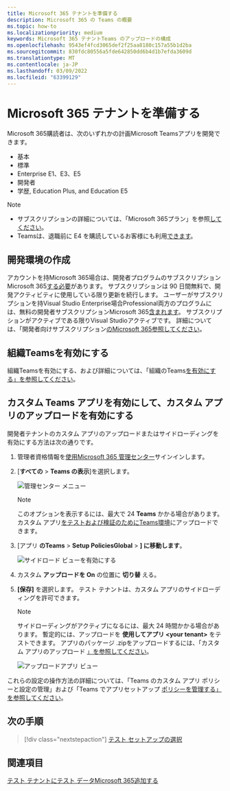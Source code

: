 ```yaml
---
title: Microsoft 365 テナントを準備する
description: Microsoft 365 の Teams の概要
ms.topic: how-to
ms.localizationpriority: medium
keywords: Microsoft 365 テナントTeams のアップロードの構成
ms.openlocfilehash: 9543ef4fcd3065def2f25aa8180c157a55b1d2ba
ms.sourcegitcommit: 830fdc80556a5fde642850dd6b4d1b7efda3609d
ms.translationtype: MT
ms.contentlocale: ja-JP
ms.lasthandoff: 03/09/2022
ms.locfileid: "63399129"
---
```

# <a name="prepare-your-microsoft-365-tenant"></a>Microsoft 365 テナントを準備する

Microsoft 365購読者は、次のいずれかの計画Microsoft Teamsアプリを開発できます。

* 基本
* 標準
* Enterprise E1、E3、E5
* 開発者
* 学歴, Education Plus, and Education E5

> [!NOTE]
>
> * サブスクリプションの詳細については、「Microsoft 365プラン」を参照[してください](https://products.office.com/business/compare-more-office-365-for-business-plans)。
> * Teamsは、退職前に E4 を購読しているお客様にも利用[できます](https://support.office.com//article/important-information-for-office-365-enterprise-e4-customers-f9572348-43a2-43fa-a3d8-3b6c9c042147)。

## <a name="create-your-development-environment"></a>開発環境の作成

アカウントを持Microsoft 365場合は、開発者プログラムのサブスクリプションMicrosoft 365[する必要](https://developer.microsoft.com/microsoft-365/dev-program)があります。 サブスクリプションは 90 日間無料で、開発アクティビティに使用している限り更新を続行します。 ユーザーがサブスクリプションを持Visual Studio Enterprise場合Professional両方のプログラムには、無料の開発者サブスクリプションMicrosoft 365[含まれます](https://aka.ms/MyVisualStudioBenefits)。 サブスクリプションがアクティブである限りVisual Studioアクティブです。 詳細については、「開発者向けサブスクリプション[のMicrosoft 365参照してください](/office/developer-program/office-365-developer-program-get-started)。

## <a name="enable-teams-for-your-organization"></a>組織Teamsを有効にする

組織Teamsを有効にする、および詳細については、「組織のTeams[を有効にする」を参照してください](/microsoftteams/enable-features-office-365)。

## <a name="enable-custom-teams-apps-and-turn-on-custom-app-uploading"></a>カスタム Teams アプリを有効にして、カスタム アプリのアップロードを有効にする

開発者テナントのカスタム アプリのアップロードまたはサイドローディングを有効にする方法は次の通りです。

1. 管理者資格情報を[使用Microsoft 365 管理センター](https://admin.microsoft.com/Adminportal/Home?source=applauncher#/homepage#/)サインインします。

2. [**すべての** > **Teams の表示**]を選択します。

    ![管理センター メニュー](~/assets/images/prepare-test-tenant/admin-center.png)

    > [!Note]
    > このオプションを表示するには、最大で 24 **Teams** かかる場合があります。 カスタム アプリ[をテストおよび検証のためにTeams環境](/microsoftteams/upload-custom-apps#validate)にアップロードできます。

3. [アプリ **のTeams** >  **Setup PoliciesGlobal** > **] に移動します**。

   ![サイドロード ビューを有効にする](~/assets/images/prepare-test-tenant/turn-on-sideload.png)

4. カスタム **アップロードを On** の位置に **切り替** える。

5. **[保存]** を選択します。 テスト テナントは、カスタム アプリのサイドローディングを許可できます。

    > [!Note]
    > サイドローディングがアクティブになるには、最大 24 時間かかる場合があります。 暫定的には、アップロードを **使用してアプリ \<your tenant>** をテストできます。 アプリのパッケージ .zipをアップロードするには、「カスタム アプリのアップロード [」を参照してください](/microsoftteams/upload-custom-apps#upload)。

    ![アップロードアプリ ビュー](~/assets/images/prepare-test-tenant/upload-for-contoso.png)

これらの設定の操作方法の詳細については、「Teams [](/microsoftteams/teams-custom-app-policies-and-settings) のカスタム アプリ ポリシーと設定の管理」および「Teams でアプリセットアップ [ポリシーを管理する」を参照してください](/microsoftteams/teams-app-setup-policies)。

## <a name="next-step"></a>次の手順

> [!div class="nextstepaction"]
> [テスト セットアップの選択](~/concepts/build-and-test/debug.md)

## <a name="see-also"></a>関連項目

[テスト テナントにテスト データMicrosoft 365追加する](~/concepts/build-and-test/test-data.md)

